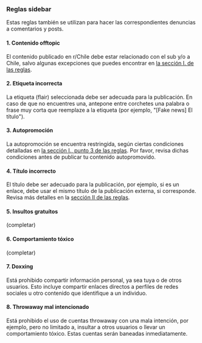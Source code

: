 ### Reglas sidebar

Estas reglas también se utilizan para hacer las correspondientes denuncias a comentarios y posts.

#### 1. Contenido offtopic
El contenido publicado en r/Chile debe estar relacionado con el sub y/o a Chile, 
salvo algunas excepciones que puedes encontrar en 
[la sección I. de las reglas](https://www.reddit.com/r/chile/wiki/reglas#wiki_i._contenido_admitido_en_el_sub).

#### 2. Etiqueta incorrecta
La etiqueta (flair) seleccionada debe ser adecuada para la publicación. En caso de que no encuentres
una, antepone entre corchetes una palabra o frase muy corta que reemplaze a la etiqueta 
(por ejemplo, "[Fake news] El título").

#### 3. Autopromoción
La autopromoción se encuentra restringida, según ciertas condiciones detalladas en
[la sección I., punto 3 de las reglas](https://www.reddit.com/r/chile/wiki/reglas#wiki_i._contenido_admitido_en_el_sub).
Por favor, revisa dichas condiciones antes de publicar tu contenido autopromovido.

#### 4. Título incorrecto
El título debe ser adecuado para la publicación, por ejemplo, si es un enlace, debe usar el mismo
título de la publicación externa, si corresponde. Revisa más detalles en la
[sección II de las reglas](https://www.reddit.com/r/chile/wiki/reglas#wiki_ii._t.EDtulos_de_las_publicaciones).

#### 5. Insultos gratuítos
(completar)

#### 6. Comportamiento tóxico
(completar)

#### 7. Doxxing
Está prohibido compartir información personal, ya sea tuya o de otros usuarios. Esto incluye
compartir enlaces directos a perfiles de redes sociales u otro contenido que identifique a un individuo.

#### 8. Throwaway mal intencionado
Está prohibido el uso de cuentas throwaway con una mala intención, por ejemplo, pero no limitado a,
insultar a otros usuarios o llevar un comportamiento tóxico. Estas cuentas serán baneadas inmediatamente.
